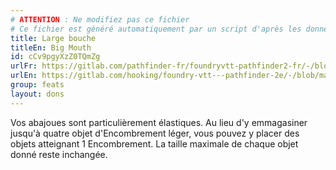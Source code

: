 ```yaml
---
# ATTENTION : Ne modifiez pas ce fichier
# Ce fichier est généré automatiquement par un script d'après les données du module Foundry VTT officiel et de sa traduction
title: Large bouche
titleEn: Big Mouth
id: cCv9pgyXzZ0TQmZg
urlFr: https://gitlab.com/pathfinder-fr/foundryvtt-pathfinder2-fr/-/blob/master/data/feats/cCv9pgyXzZ0TQmZg.htm
urlEn: https://gitlab.com/hooking/foundry-vtt---pathfinder-2e/-/blob/master/packs/data/feats.db/big-mouth.json
group: feats
layout: dons
---
```

Vos abajoues sont particulièrement élastiques. Au lieu d'y emmagasiner jusqu'à quatre objet d'Encombrement léger, vous pouvez y placer des objets atteignant 1 Encombrement. La taille maximale de chaque objet donné reste inchangée.


